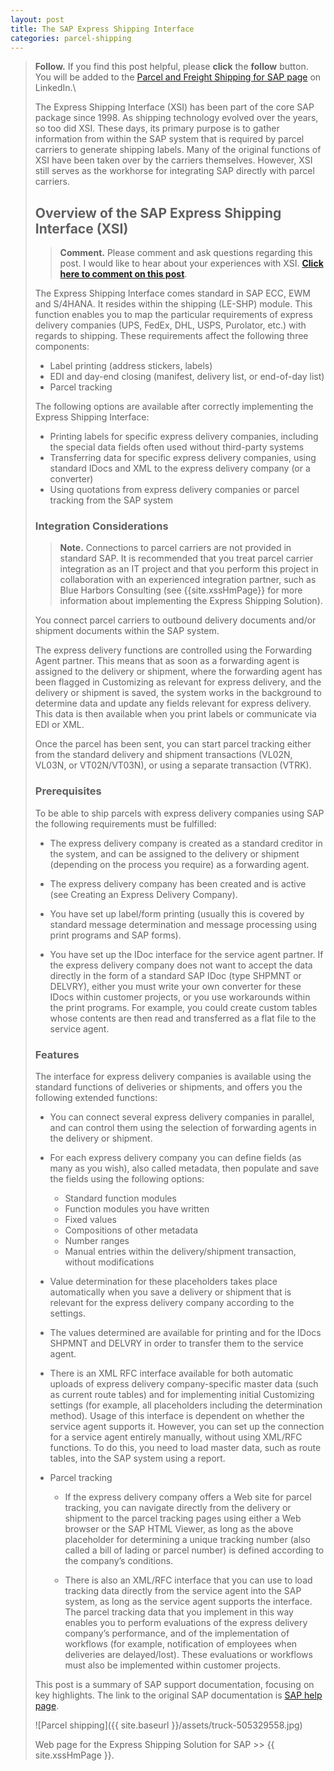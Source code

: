 ```yaml
---
layout: post
title: The SAP Express Shipping Interface
categories: parcel-shipping
---
```


> **Follow.** If you find this post helpful, please **click** the **follow** button.  You will
> be added to the [Parcel and Freight Shipping for SAP
> page](https://www.linkedin.com/showcase/express-shipping-solution-for-sap) on
> LinkedIn.\
> <script src="https://platform.linkedin.com/in.js"
      type="text/javascript"> lang: en_US</script> <script
type="IN/FollowCompany" data-id="33221667" data-counter="bottom"></script>

The Express Shipping Interface (XSI) has been part of the core SAP package
since 1998.  As shipping technology evolved over the years, so too did XSI.
These days, its primary purpose is to gather information from within the SAP
system that is required by parcel carriers to generate shipping labels.  Many
of the original functions of XSI have been taken over by the carriers
themselves.  However, XSI still serves as the workhorse for integrating SAP
directly with parcel carriers.

## Overview of the SAP Express Shipping Interface (XSI)

> **Comment.** Please comment and ask questions regarding this post.  I would like
to hear about your experiences with XSI. [**Click here to comment on this
post**](https://www.linkedin.com/feed/update/urn:li:activity:6746632097114406912).

The Express Shipping Interface comes standard in SAP ECC, EWM and S/4HANA. It
resides within the shipping (LE-SHP) module. This function enables you to map
the particular requirements of express delivery companies (UPS, FedEx, DHL,
USPS, Purolator, etc.) with regards to shipping. These requirements affect the
following three components:

- Label printing (address stickers, labels)
- EDI and day-end closing (manifest, delivery list, or end-of-day list)
- Parcel tracking

The following options are available after correctly implementing the Express
Shipping Interface:

- Printing labels for specific express delivery companies, including the
  special data fields often used without third-party systems
- Transferring data for specific express delivery companies, using standard
  IDocs and XML to the express delivery company (or a converter)
- Using quotations from express delivery companies or parcel tracking from the
  SAP system

### Integration Considerations

> **Note.**
Connections to parcel carriers are not provided in standard SAP.  It is
recommended that you treat parcel carrier integration as an IT project and that
you perform this project in collaboration with an experienced integration
partner, such as Blue Harbors Consulting (see {{site.xssHmPage}} for more
information about implementing the Express Shipping Solution).

You connect parcel carriers to outbound delivery documents and/or shipment
documents within the SAP system.

The express delivery functions are controlled using the Forwarding Agent
partner. This means that as soon as a forwarding agent is assigned to the
delivery or shipment, where the forwarding agent has been flagged in
Customizing as relevant for express delivery, and the delivery or shipment is
saved, the system works in the background to determine data and update any
fields relevant for express delivery. This data is then available when you
print labels or communicate via EDI or XML.

Once the parcel has been sent, you can start parcel tracking either from the
standard delivery and shipment transactions (VL02N, VL03N, or VT02N/VT03N), or
using a separate transaction (VTRK).

### Prerequisites

To be able to ship parcels with express delivery companies using SAP the
following requirements must be fulfilled:

- The express delivery company is created as a standard
creditor in the system, and can be assigned to the delivery or
shipment (depending on the process you require) as a forwarding agent.

- The express delivery company has been created and is active (see Creating an
  Express Delivery Company).

- You have set up label/form printing (usually this is covered by
standard message determination and message processing using print programs and
SAP forms).

- You have set up the IDoc interface for the service agent partner. If the
express delivery company does not want to accept the data directly in the
form of a standard SAP IDoc (type SHPMNT or DELVRY), either you must write your
own converter for these IDocs within customer projects, or you use workarounds
within the print programs. For example, you could create custom tables whose
contents are then read and transferred as a flat file to the service agent.

### Features

The interface for express delivery companies is available using
the standard functions of deliveries or shipments, and offers you
the following extended functions:

- You can connect several express delivery companies in parallel,
and can control them using the selection of forwarding agents in
the delivery or shipment.

- For each express delivery company you can define fields (as many
as you wish), also called metadata, then populate and save the
fields using the following options:
  - Standard function modules
  - Function modules you have written
  - Fixed values
  - Compositions of other metadata
  - Number ranges
  - Manual entries within the delivery/shipment transaction, without modifications  

- Value determination for these placeholders takes place
automatically when you save a delivery or shipment that is
relevant for the express delivery company according to the
settings.

- The values determined are available for printing and for the IDocs SHPMNT and
  DELVRY in order to transfer them to the service agent.

- There is an XML RFC interface available for both automatic
uploads of express delivery company-specific master data (such as
current route tables) and for implementing initial Customizing
settings (for example, all placeholders including the
determination method). Usage of this interface is dependent on
whether the service agent supports it. However, you can set up the
connection for a service agent entirely manually, without using
XML/RFC functions. To do this, you need to load master data, such
as route tables, into the SAP system using a report.

- Parcel tracking
  - If the express delivery company offers a Web site for parcel
tracking, you can navigate directly from the delivery or shipment
to the parcel tracking pages using either a Web browser or the
SAP HTML Viewer, as long as the above placeholder for determining
a unique tracking number (also called a bill of lading or parcel
number) is defined according to the company’s conditions.

  - There is also an XML/RFC interface that you can use to load
tracking data directly from the service agent into the SAP system,
as long as the service agent supports the interface. The parcel
tracking data that you implement in this way enables you to
perform evaluations of the express delivery company’s performance,
and of the implementation of workflows (for example, notification
of employees when deliveries are delayed/lost). These evaluations
or workflows must also be implemented within customer projects.


This post is a summary of SAP support documentation, focusing on
key highlights. The link to the original SAP documentation is
[SAP help page](https://help.sap.com/saphelp_globext607_10/helpdata/en/e5/29a5b512b511d3b481006094b9b9dd/frameset.htm).

![Parcel shipping]({{ site.baseurl }}/assets/truck-505329558.jpg)

Web page for the Express Shipping Solution for SAP >>  {{ site.xssHmPage }}.

